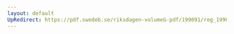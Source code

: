 ```yaml
---
layout: default
UpRedirect: https://pdf.swedeb.se/riksdagen-volumeG-pdf/199091/reg_199091_FöU/reg_199091_FöU_0007.pdf
---
```

